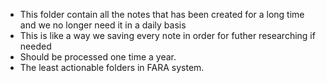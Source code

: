 - This folder contain all the notes that has been created for a long time and we no longer need it in a daily basis
- This is like a way we saving every note in order for futher researching if needed
- Should be processed one time a year.
- The least actionable folders in FARA system. 